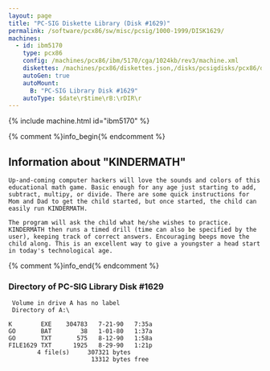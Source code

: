 ```yaml
---
layout: page
title: "PC-SIG Diskette Library (Disk #1629)"
permalink: /software/pcx86/sw/misc/pcsig/1000-1999/DISK1629/
machines:
  - id: ibm5170
    type: pcx86
    config: /machines/pcx86/ibm/5170/cga/1024kb/rev3/machine.xml
    diskettes: /machines/pcx86/diskettes.json,/disks/pcsigdisks/pcx86/diskettes.json
    autoGen: true
    autoMount:
      B: "PC-SIG Library Disk #1629"
    autoType: $date\r$time\rB:\rDIR\r
---
```


{% include machine.html id="ibm5170" %}

{% comment %}info_begin{% endcomment %}

## Information about "KINDERMATH"

    Up-and-coming computer hackers will love the sounds and colors of this
    educational math game. Basic enough for any age just starting to add,
    subtract, multipy, or divide. There are some quick instructions for
    Mom and Dad to get the child started, but once started, the child can
    easily run KINDERMATH.
    
    The program will ask the child what he/she wishes to practice.
    KINDERMATH then runs a timed drill (time can also be specified by the
    user), keeping track of correct answers. Encouraging beeps move the
    child along. This is an excellent way to give a youngster a head start
    in today's technological age.
{% comment %}info_end{% endcomment %}


### Directory of PC-SIG Library Disk #1629

     Volume in drive A has no label
     Directory of A:\

    K        EXE    304783   7-21-90   7:35a
    GO       BAT        38   1-01-80   1:37a
    GO       TXT       575   8-12-90   1:58a
    FILE1629 TXT      1925   8-29-90   1:21p
            4 file(s)     307321 bytes
                           13312 bytes free

